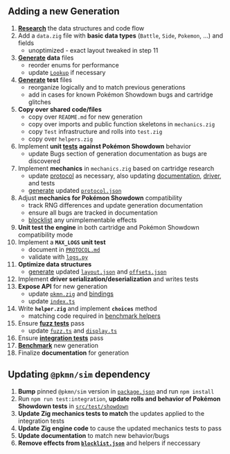## Adding a new Generation

1. **[Research](./RESEARCH.md)** the data structures and code flow
2. Add a `data.zig` file with **basic data types** (`Battle`, `Side`, `Pokemon`, ...) and fields
   - unoptimized - exact layout tweaked in step 11
3. **[Generate](../src/tools/generate.ts) data** files
   - reorder enums for performance
   - update [`Lookup`](../src/pkg/data.ts) if necessary
4. **[Generate](../src/tools/generate.ts) test** files
   - reorganize logically and to match previous generations
   - add in cases for known Pokémon Showdown bugs and cartridge glitches
5. **Copy over shared code/files**
   - copy over `README.md` for new generation
   - copy over imports and public function skeletons in `mechanics.zig`
   - copy `Test` infrastructure and rolls into `test.zig`
   - copy over `helpers.zig`
6. Implement **unit [tests](../src/test/showdown/) against Pokémon Showdown** behavior
   - update Bugs section of generation documentation as bugs are discovered
7. Implement **mechanics** in `mechanics.zig` based on cartridge research
   - update [protocol](../src/lib/common/protocol.zig) as necessary, also updating
     [documentation](PROTOCOL.md), [driver](../src/pkg/protocol.ts), and tests
   - [generate](../src/tools/protocol.zig) updated [`protocol.json`](../src/pkg/data/protocol.json)
8. Adjust **mechanics for Pokémon Showdown** compatibility
   - track RNG differences and update generation documentation
   - ensure all bugs are tracked in documentation
   - [blocklist](../src/test/blocklist.json) any unimplementable effects
9. **Unit test the engine** in both cartridge and Pokémon Showdown compatibility mode
10. Implement a **`MAX_LOGS` unit test**
    - document in [`PROTOCOL.md`](PROTOCOL.md)
    - validate with [`logs.py`](../src/tools/logs.py)
11. **Optimize data structures**
    - [generate](../src/tools/protocol.zig) updated [`layout.json`](../src/pkg/data/layout.json) and
     [`offsets.json`](../src/pkg/data/offsets.json)
12. Implement **driver serialization/deserialization** and writes tests
13. **Expose API** for new generation
    - update [`pkmn.zig`](../src/lib/pkmn.zig) and [bindings](../src/lib/bindings)
    - update [`index.ts`](../src/pkg/index.ts)
14. Write **`helper.zig`** and implement **`choices`** method
    - matching code required in [benchmark helpers](../src/tools/benchmark)
15. Ensure **[fuzz tests](../src/test/benchmark.zig)** pass
    - update [`fuzz.ts`](../src/tools/fuzz.ts) and [`display.ts`](../src/test/display.ts)
16. Ensure **[integration tests](../src/test/integration/)** pass
17. **[Benchmark](../src/test/benchmark.zig)** new generation
18. Finalize **documentation** for generation

## Updating `@pkmn/sim` dependency

1. **Bump** pinned `@pkmn/sim` version in [`package.json`](../package.json) and run `npm install`
2. Run `npm run test:integration`, **update rolls and behavior of Pokémon Showdown tests** in
   [`src/test/showdown`](src/test/showdown)
3. **Update Zig mechanics tests to match** the updates applied to the integration tests
4. **Update Zig engine code** to cause the updated mechanics tests to pass
5. **Update documentation** to match new behavior/bugs
6. **Remove effects from [`blocklist.json`](../src/test/blocklist.json)** and helpers if neccessary
